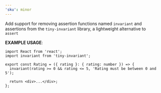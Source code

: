 ```yaml
---
'sku': minor
---
```


Add support for removing assertion functions named `invariant` and assertions from the `tiny-invariant` library, a lightweight alternative to `assert`

**EXAMPLE USAGE**:

```tsx
import React from 'react';
import invariant from 'tiny-invariant';

export const Rating = ({ rating }: { rating: number }) => {
  invariant(rating >= 0 && rating <= 5, 'Rating must be between 0 and 5');

  return <div>...</div>;
};
```
